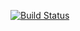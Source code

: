 [![Build Status](https://travis-ci.org/terodox/aws-sns-subscriber.svg?branch=master)](https://travis-ci.org/terodox/aws-sns-subscriber)